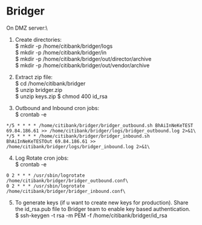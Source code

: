 # Bridger

On DMZ server:\
1. Create directories:\
  $ mkdir -p /home/citibank/bridger/logs\
  $ mkdir -p /home/citibank/bridger/in\
  $ mkdir -p /home/citibank/bridger/out/director/archive\
  $ mkdir -p /home/citibank/bridger/out/vendor/archive

2. Extract zip file:\
  $ cd /home/citibank/bridger\
  $ unzip bridger.zip\
  $ unzip keys.zip
  $ chmod 400 id_rsa

3. Outbound and Inbound cron jobs:\
  $ crontab -e
  ```
  */5 * * * * /home/citibank/bridger/bridger_outbound.sh BhAiInNeKeTEST 69.84.186.61 >> /home/citibank/bridger/logs/bridger_outbound.log 2>&1\
  */5 * * * * /home/citibank/bridger/bridger_inbound.sh BhAiInNeKeTESTOut 69.84.186.61 >> /home/citibank/bridger/logs/bridger_inbound.log 2>&1\
  ```
  
4. Log Rotate cron jobs:\
  $ crontab -e
  ```
  0 2 * * * /usr/sbin/logrotate /home/citibank/bridger/bridger_outbound.conf\
  0 2 * * * /usr/sbin/logrotate /home/citibank/bridger/bridger_inbound.conf\
  ```

5. To generate keys (if u want to create new keys for production). Share the id_rsa.pub file to Bridger team to enable key based authentication.\
  $ ssh-keygen -t rsa -m PEM -f /home/citibank/bridger/id_rsa
